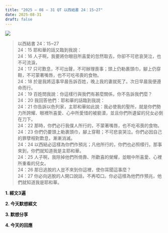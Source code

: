 ```yaml
---
title: "2025 – 08 – 31 QT 以西結書 24：15~27"
date: 2025-08-31
draft: false
---
```


![](/images/qt.jpg)
> 以西結書 24：15~27  
> 24：15 耶和華的話又臨到我說：  
> 24：16 人子啊，我要將你眼目所喜愛的忽然取去，你卻不可悲哀哭泣，也不可流淚，  
> 24：17 只可歎息，不可出聲，不可辦理喪事；頭上仍勒裹頭巾，腳上仍穿鞋，不可蒙著嘴唇，也不可吃弔喪的食物。  
> 24：18 於是我將這事早晨告訴百姓，晚上我的妻就死了。次日早晨我便遵命而行。  
> 24：19 百姓問我說：你這樣行與我們有甚麼關係，你不告訴我們麼？  
> 24：20 我回答他們：耶和華的話臨到我說：  
> 24：21 你告訴以色列家，主耶和華如此說：我必使我的聖所，就是你們勢力所誇耀、眼裡所喜愛、心中所愛惜的被褻瀆，並且你們所遺留的兒女必倒在刀下。  
> 24：22 那時，你們必行我僕人所行的，不蒙著嘴唇，也不吃弔喪的食物。  
> 24：23 你們仍要頭上勒裹頭巾，腳上穿鞋；不可悲哀哭泣。你們必因自己的罪孽相對歎息，漸漸消滅。  
> 24：24 以西結必這樣為你們作預兆；凡他所行的，你們也必照樣行。那事來到，你們就知道我是主耶和華。  
> 24：25 人子啊，我除掉他們所倚靠、所歡喜的榮耀，並眼中所喜愛、心裡所重看的兒女。  
> 24：26 那日逃脫的人豈不來到你這裡，使你耳聞這事麼？  
> 24：27 你必向逃脫的人開口說話，不再啞口。你必這樣為他們作預兆，他們就知道我是耶和華。

**1. 經文3遍**

**2. 今天默想經文**

**3. 默想分享**

**4. 今天的回應**



